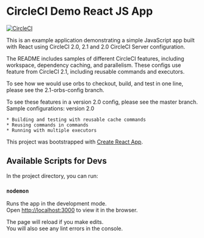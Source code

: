 # CircleCI Demo React JS App

[![CircleCI](https://circleci.com/gh/AwesomeCICD/circleci-demo-javascript-react-app.svg?style=svg)](https://circleci.com/gh/AwesomeCICD/circleci-demo-javascript-react-app)

This is an example application demonstrating a simple JavaScript app built with React using CircleCI 2.0, 2.1 and 2.0 CircleCI Server configuration. 

The README includes samples of different CircleCI features, including workspace, dependency caching, and parallelism. These configs use feature from CircleCI 2.1, including reusable commands and executors.

To see how we would use orbs to checkout, build, and test in one line, please see the 2.1-orbs-config branch.

To see these features in a version 2.0 config, please see the master branch.
Sample configurations: version 2.0

    * Building and testing with reusable cache commands
    * Reusing commands in commands
    * Running with multiple executors


This project was bootstrapped with [Create React App](https://github.com/facebook/create-react-app).

## Available Scripts for Devs

In the project directory, you can run:

### `nodemon`

Runs the app in the development mode.<br>
Open [http://localhost:3000](http://localhost:3000) to view it in the browser.

The page will reload if you make edits.<br>
You will also see any lint errors in the console.